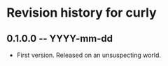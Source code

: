 # Revision history for curly

## 0.1.0.0  -- YYYY-mm-dd

* First version. Released on an unsuspecting world.
